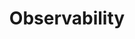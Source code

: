 ---
type: "module"
title: "Observability"
description: "Explore the fundamentals of observability, its importance in modern software systems, and how it enhances system reliability and performance."
weight: 2
tags: ["Observability"]
categories: "Observability"
level: "beginner"
---